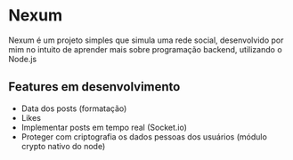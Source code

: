 # Nexum

Nexum é um projeto simples que simula uma rede social, desenvolvido por mim no intuito de aprender mais sobre programação backend, utilizando o Node.js

## Features em desenvolvimento

- Data dos posts (formatação)
- Likes
- Implementar posts em tempo real (Socket.io)
- Proteger com criptografia os dados pessoas dos usuários (módulo crypto nativo do node)
